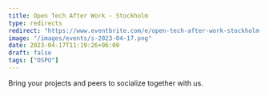 ```yaml
---
title: Open Tech After Work - Stockholm
type: redirects
redirect: "https://www.eventbrite.com/e/open-tech-after-work-stockholm-tickets-591009494307"
image: "/images/events/s-2023-04-17.png"
date: 2023-04-17T11:19:26+06:00
draft: false
tags: ["OSPO"]
---
```


Bring your projects and peers to socialize together with us.

